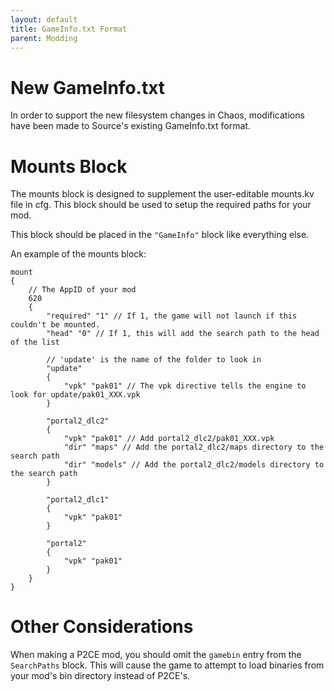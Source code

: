 ```yaml
---
layout: default
title: GameInfo.txt Format
parent: Modding
---
```


# New GameInfo.txt

In order to support the new filesystem changes in Chaos, modifications have been
made to Source's existing GameInfo.txt format.

# Mounts Block

The mounts block is designed to supplement the user-editable mounts.kv file in
cfg. This block should be used to setup the required paths for your mod.

This block should be placed in the `"GameInfo"` block like everything else.

An example of the mounts block:

```
mount
{
	// The AppID of your mod
	620
	{
		"required" "1" // If 1, the game will not launch if this couldn't be mounted.
		"head" "0" // If 1, this will add the search path to the head of the list

		// 'update' is the name of the folder to look in
		"update"
		{
			"vpk" "pak01" // The vpk directive tells the engine to look for update/pak01_XXX.vpk
		}

		"portal2_dlc2"
		{
			"vpk" "pak01" // Add portal2_dlc2/pak01_XXX.vpk
			"dir" "maps" // Add the portal2_dlc2/maps directory to the search path
			"dir" "models" // Add the portal2_dlc2/models directory to the search path
		}

		"portal2_dlc1"
		{
			"vpk" "pak01"
		}

		"portal2"
		{
			"vpk" "pak01"
		}
	}
}
```

# Other Considerations

When making a P2CE mod, you should omit the `gamebin` entry from the
`SearchPaths` block. This will cause the game to attempt to load binaries from
your mod's bin directory instead of P2CE's.

